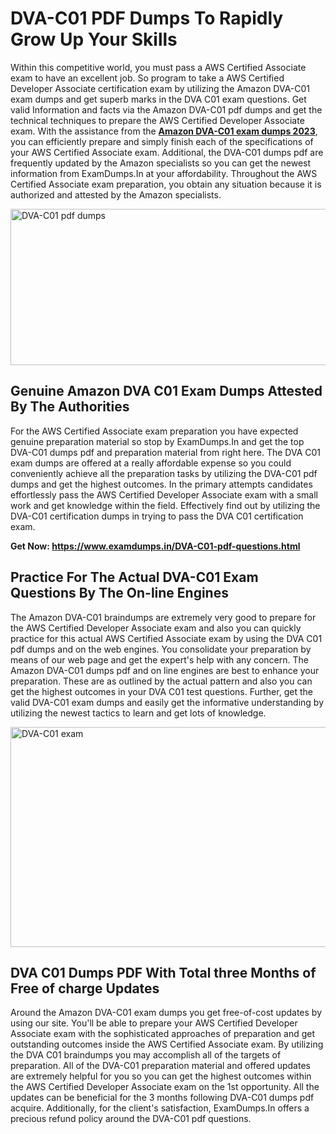 <h1><strong>DVA-C01 PDF Dumps To Rapidly Grow Up Your Skills</strong></h1>
<p>Within this competitive world, you must pass a AWS Certified Associate exam to have an excellent job. So program to take a AWS Certified Developer Associate certification exam by utilizing the Amazon DVA-C01 exam dumps and get superb marks in the DVA C01 exam questions. Get valid Information and facts via the Amazon DVA-C01 pdf dumps and get the technical techniques to prepare the AWS Certified Developer Associate exam. With the assistance from the <strong><a href="https://www.examdumps.in/DVA-C01-pdf-questions.html">Amazon DVA-C01 exam dumps 2023</a></strong>, you can efficiently prepare and simply finish each of the specifications of your AWS Certified Associate exam. Additional, the DVA-C01 dumps pdf are frequently updated by the Amazon specialists so you can get the newest information from ExamDumps.In at your affordability. Throughout the AWS Certified Associate exam preparation, you obtain any situation because it is authorized and attested by the Amazon specialists.</p>
<p><img src="https://i.ibb.co/zxJwW90/Copy-of-Online-Classes-Twitter-header-post-Made-with-Poster-My-Wall-1.png" alt="DVA-C01 pdf dumps" width="750" height="250" /></p>
<h2><strong>Genuine Amazon DVA C01 Exam Dumps Attested By The Authorities</strong></h2>
<p>For the AWS Certified Associate exam preparation you have expected genuine preparation material so stop by ExamDumps.In and get the top DVA-C01 dumps pdf and preparation material from right here. The DVA C01 exam dumps are offered at a really affordable expense so you could conveniently achieve all the preparation tasks by utilizing the DVA-C01 pdf dumps and get the highest outcomes. In the primary attempts candidates effortlessly pass the AWS Certified Developer Associate exam with a small work and get knowledge within the field. Effectively find out by utilizing the DVA-C01 certification dumps in trying to pass the DVA C01 certification exam.</p>
<p><strong>Get Now:&nbsp;<a href="https://www.examdumps.in/DVA-C01-pdf-questions.html">https://www.examdumps.in/DVA-C01-pdf-questions.html</a></strong></p>
<h2><strong>Practice For The Actual DVA-C01 Exam Questions By The On-line Engines</strong></h2>
<p>The Amazon DVA-C01 braindumps are extremely very good to prepare for the AWS Certified Developer Associate exam and also you can quickly practice for this actual AWS Certified Associate exam by using the DVA C01 pdf dumps and on the web engines. You consolidate your preparation by means of our web page and get the expert's help with any concern. The Amazon DVA-C01 dumps pdf and on line engines are best to enhance your preparation. These are as outlined by the actual pattern and also you can get the highest outcomes in your DVA C01 test questions. Further, get the valid DVA-C01 exam dumps and easily get the informative understanding by utilizing the newest tactics to learn and get lots of knowledge.</p>
<p><a href="https://www.examdumps.in/DVA-C01-pdf-questions.html"><img src="https://i.ibb.co/QkNtdwY/Copy-of-Zoom-Online-Classes-Facebook-Share-Po-Made-with-Poster-My-Wall-1.jpg" alt="DVA-C01 exam" width="670" height="352" /></a></p>
<h2><strong>DVA C01 Dumps PDF With Total three Months of Free of charge Updates</strong></h2>
<p>Around the Amazon DVA-C01 exam dumps you get free-of-cost updates by using our site. You'll be able to prepare your AWS Certified Developer Associate exam with the sophisticated approaches of preparation and get outstanding outcomes inside the AWS Certified Associate exam. By utilizing the DVA C01 braindumps you may accomplish all of the targets of preparation. All of the DVA-C01 preparation material and offered updates are extremely helpful for you so you can get the highest outcomes within the AWS Certified Developer Associate exam on the 1st opportunity. All the updates can be beneficial for the 3 months following DVA-C01 dumps pdf acquire. Additionally, for the client's satisfaction, ExamDumps.In offers a precious refund policy around the DVA-C01 pdf questions.</p>

